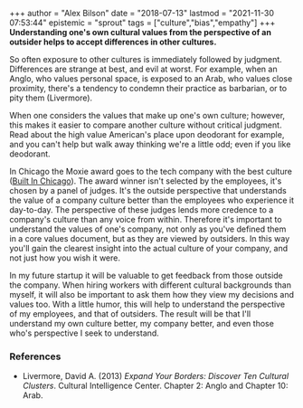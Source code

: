 +++
author = "Alex Bilson"
date = "2018-07-13"
lastmod = "2021-11-30 07:53:44"
epistemic = "sprout"
tags = ["culture","bias","empathy"]
+++
**Understanding one's own cultural values from the perspective of an outsider helps to accept differences in other cultures.**

So often exposure to other cultures is immediately followed by judgment.  Differences are strange at best, and evil at worst.  For example, when an Anglo, who values personal space, is exposed to an Arab, who values close proximity, there's a tendency to condemn their practice as barbarian, or to pity them (Livermore).

When one considers the values that make up one's own culture; however, this makes it easier to compare another culture without critical judgment.  Read about the high value American's place upon deodorant for example, and you can't help but walk away thinking we're a little odd; even if you like deodorant.

In Chicago the Moxie award goes to the tech company with the best culture ([Built In Chicago](http://www.builtinchicago.org/2016/05/16/2016-moxie-awards-best-company-culture)).  The award winner isn't selected by the employees, it's chosen by a panel of judges.  It's the outside perspective that understands the value of a company culture better than the employees who experience it day-to-day.  The perspective of these judges lends more credence to a company's culture than any voice from within.  Therefore it's important to understand the values of one's company, not only as you've defined them in a core values document, but as they are viewed by outsiders.  In this way you'll gain the clearest insight into the actual culture of your company, and not just how you wish it were.

In my future startup it will be valuable to get feedback from those outside the company.  When hiring workers with different cultural backgrounds than myself, it will also be important to ask them how they view my decisions and values too.  With a little humor, this will help to understand the perspective of my employees, and that of outsiders.  The result will be that I'll understand my own culture better, my company better, and even those who's perspective I seek to understand.

### References

- Livermore, David A. (2013) _Expand Your Borders: Discover Ten Cultural Clusters_. Cultural Intelligence Center. Chapter 2: Anglo and Chapter 10: Arab.
